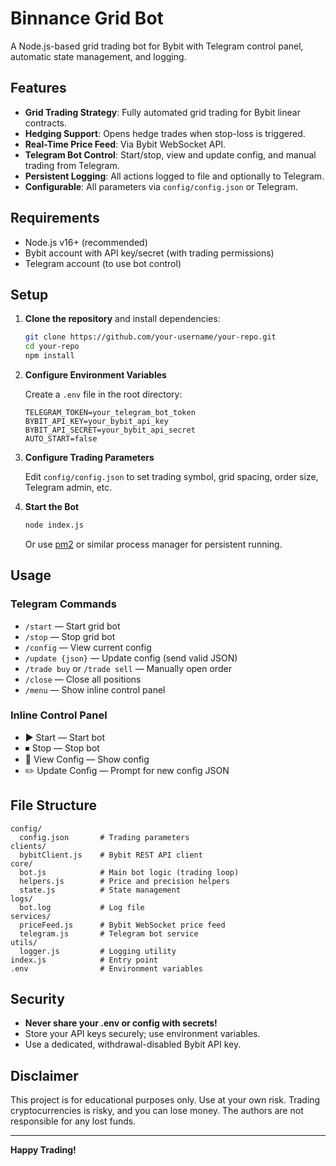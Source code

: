 # Binnance Grid Bot

A Node.js-based grid trading bot for Bybit with Telegram control panel, automatic state management, and logging.

## Features

- **Grid Trading Strategy**: Fully automated grid trading for Bybit linear contracts.
- **Hedging Support**: Opens hedge trades when stop-loss is triggered.
- **Real-Time Price Feed**: Via Bybit WebSocket API.
- **Telegram Bot Control**: Start/stop, view and update config, and manual trading from Telegram.
- **Persistent Logging**: All actions logged to file and optionally to Telegram.
- **Configurable**: All parameters via `config/config.json` or Telegram.

## Requirements

- Node.js v16+ (recommended)
- Bybit account with API key/secret (with trading permissions)
- Telegram account (to use bot control)

## Setup

1. **Clone the repository** and install dependencies:

    ```sh
    git clone https://github.com/your-username/your-repo.git
    cd your-repo
    npm install
    ```

2. **Configure Environment Variables**

    Create a `.env` file in the root directory:

    ```env
    TELEGRAM_TOKEN=your_telegram_bot_token
    BYBIT_API_KEY=your_bybit_api_key
    BYBIT_API_SECRET=your_bybit_api_secret
    AUTO_START=false
    ```

3. **Configure Trading Parameters**

    Edit `config/config.json` to set trading symbol, grid spacing, order size, Telegram admin, etc.

4. **Start the Bot**

    ```sh
    node index.js
    ```

    Or use [pm2](https://pm2.keymetrics.io/) or similar process manager for persistent running.

## Usage

### Telegram Commands

- `/start` — Start grid bot
- `/stop` — Stop grid bot
- `/config` — View current config
- `/update {json}` — Update config (send valid JSON)
- `/trade buy` or `/trade sell` — Manually open order
- `/close` — Close all positions
- `/menu` — Show inline control panel

### Inline Control Panel

- ▶️ Start — Start bot
- ⏹ Stop — Stop bot
- 📄 View Config — Show config
- ✏️ Update Config — Prompt for new config JSON

## File Structure

```
config/
  config.json       # Trading parameters
clients/
  bybitClient.js    # Bybit REST API client
core/
  bot.js            # Main bot logic (trading loop)
  helpers.js        # Price and precision helpers
  state.js          # State management
logs/
  bot.log           # Log file
services/
  priceFeed.js      # Bybit WebSocket price feed
  telegram.js       # Telegram bot service
utils/
  logger.js         # Logging utility
index.js            # Entry point
.env                # Environment variables
```

## Security

- **Never share your .env or config with secrets!**
- Store your API keys securely; use environment variables.
- Use a dedicated, withdrawal-disabled Bybit API key.

## Disclaimer

This project is for educational purposes only. Use at your own risk. Trading cryptocurrencies is risky, and you can lose money. The authors are not responsible for any lost funds.

---

**Happy Trading!**
